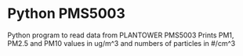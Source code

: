 # Python PMS5003
Python program to read data from PLANTOWER PMS5003
Prints PM1, PM2.5 and PM10 values in ug/m^3 and numbers of particles in #/cm^3
